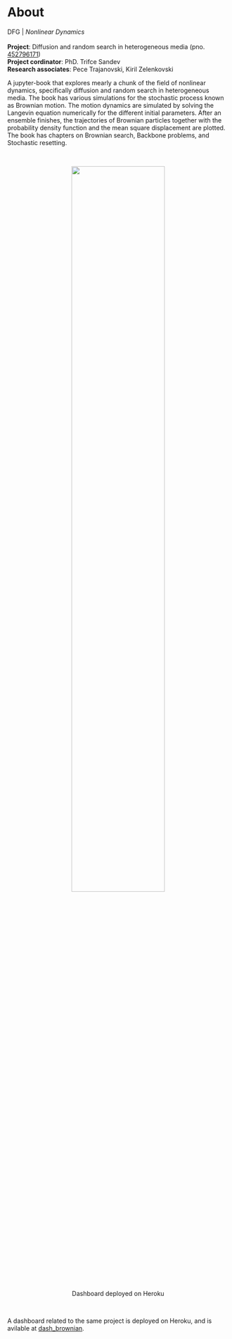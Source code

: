 # About

DFG | *Nonlinear Dynamics*
<br>
<br> **Project**: Diffusion and random search in heterogeneous media (pno. [452796171](https://gepris.dfg.de/gepris/projekt/452796171?language=en))
<br> **Project cordinator**: PhD. Trifce Sandev
<br> **Research associates**: Pece Trajanovski, Kiril Zelenkovski


A jupyter-book that explores mearly a chunk of the field of nonlinear dynamics, specifically diffusion and random search in heterogeneous media. The book has various simulations for the stochastic process known as Brownian motion. The motion dynamics are simulated by solving the Langevin equation numerically for the different initial parameters. After an ensemble finishes, the trajectories of Brownian particles together with the probability density function and the mean square displacement are plotted. The book has chapters on Brownian search, Backbone problems, and Stochastic resetting.


<br>


<p align="center">
<img src="https://raw.githubusercontent.com/zelenelez/images/master/Animation.gif" width=65%;></img> <br> <br>
Dashboard deployed on Heroku
</p>

<br>



A dashboard related to the same project is deployed on Heroku, and is avilable at [dash_brownian](https://dash-brownian.herokuapp.com/).

